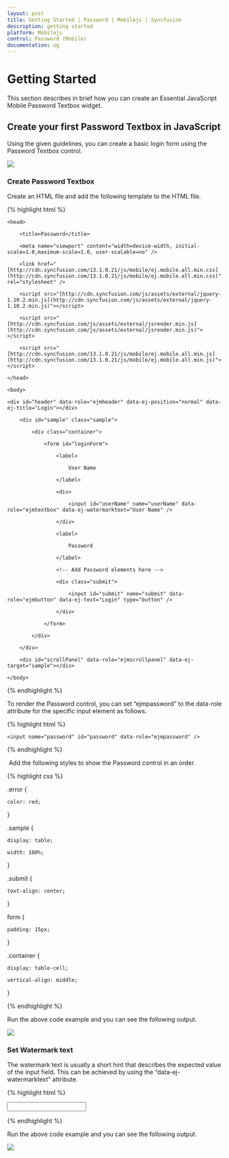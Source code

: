 ```yaml
---
layout: post
title: Getting Started | Password | Mobilejs | Syncfusion
description: getting started
platform: Mobilejs
control: Password (Mobile)
documentation: ug
---
```


# Getting Started

This section describes in brief how you can create an Essential JavaScript Mobile Password Textbox widget.

## Create your first Password Textbox in JavaScript

Using the given guidelines, you can create a basic login form using the Password Textbox control.

![](Getting-Started_images/Getting-Started_img1.png)


### Create Password Textbox

Create an HTML file and add the following template to the HTML file.

{% highlight html %}

<!DOCTYPE html>

<html>

	<head>

		<title>Password</title>

		<meta name="viewport" content="width=device-width, initial-scale=1.0,maximum-scale=1.0, user-scalable=no" />

		<link href="[http://cdn.syncfusion.com/13.1.0.21/js/mobile/ej.mobile.all.min.css](http://cdn.syncfusion.com/13.1.0.21/js/mobile/ej.mobile.all.min.css)" rel="stylesheet" />

		<script src="[http://cdn.syncfusion.com/js/assets/external/jquery-1.10.2.min.js](http://cdn.syncfusion.com/js/assets/external/jquery-1.10.2.min.js)"></script>

		<script src="[http://cdn.syncfusion.com/js/assets/external/jsrender.min.js](http://cdn.syncfusion.com/js/assets/external/jsrender.min.js)"></script>

		<script src="[http://cdn.syncfusion.com/13.1.0.21/js/mobile/ej.mobile.all.min.js](http://cdn.syncfusion.com/13.1.0.21/js/mobile/ej.mobile.all.min.js)"></script>

	</head>

	<body>

	<div id="header" data-role="ejmheader" data-ej-position="normal" data-ej-title="Login"></div>

		<div id="sample" class="sample">

			<div class="container">

				<form id="loginForm">

					<label>

						User Name

					</label>

					<div>

						<input id="userName" name="userName" data-role="ejmtextbox" data-ej-watermarktext="User Name" />                    

					</div>

					<label>

						Password

					</label>

					<!-- Add Password elements here -->

					<div class="submit">

						<input id="submit" name="submit" data-role="ejmbutton" data-ej-text="Login" type="button" />

					</div>

				</form>

			</div>

		</div>

		<div id="scrollPanel" data-role="ejmscrollpanel" data-ej-target="sample"></div>

	</body>

</html>

{% endhighlight %}

To render the Password control, you can set “ejmpassword” to the data-role attribute for the specific input element as follows.                                   

{% highlight html %}

<!-- Password elements -->

<div>

	<input name="password" id="password" data-role="ejmpassword" />

</div>

{% endhighlight %}

 Add the following styles to show the Password control in an order.

{% highlight css %}

.error {

	color: red;

}

.sample {

	display: table;

	width: 100%;

}

.submit {

	text-align: center;

}

form {

	padding: 15px;

}

.container {

	display: table-cell;

	vertical-align: middle;

}

{% endhighlight %}

Run the above code example and you can see the following output.

![](Getting-Started_images/Getting-Started_img2.png)

### Set Watermark text

The watermark text is usually a short hint that describes the expected value of the input field. This can be achieved by using the “data-ej-watermarktext” attribute.

{% highlight html %}

<input name="password" id="password" data-role="ejmpassword" data-ej-watermarktext="Password" />

{% endhighlight %}

Run the above code example and you can see the following output.

![](Getting-Started_images/Getting-Started_img3.png)